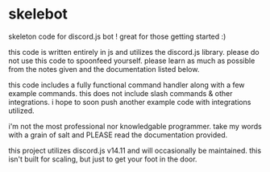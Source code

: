 # skelebot
skeleton code for discord.js bot ! great for those getting started :)

this code is written entirely in js and utilizes the discord.js library.
please do not use this code to spoonfeed yourself. please learn as much as possible from the notes given and the documentation listed below.

this code includes a fully functional command handler along with a few example commands.
this does not include slash commands & other integrations. i hope to soon push another example code with integrations utilized.

i'm not the most professional nor knowledgable programmer. take my words with a grain of salt and PLEASE read the documentation provided. 

this project utilizes discord.js v14.11 and will occasionally be maintained. 
this isn't built for scaling, but just to get your foot in the door.

